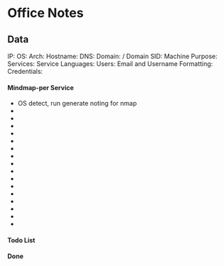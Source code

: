 # Office Notes

## Data

IP:
OS:
Arch:
Hostname:
DNS:
Domain:  / Domain SID:
Machine Purpose:
Services:
Service Languages:
Users:
Email and Username Formatting:
Credentials:



#### Mindmap-per Service

- OS detect, run generate noting for nmap
-
-
-
-
-
-
-
-
-
-
-
-
-
-
-
-



#### Todo List
#### Done


